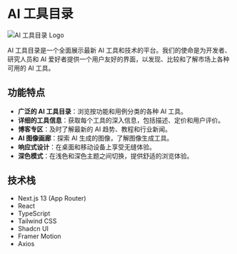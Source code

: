 # AI 工具目录

![AI 工具目录 Logo](/public/placeholder.svg)

AI 工具目录是一个全面展示最新 AI 工具和技术的平台。我们的使命是为开发者、研究人员和 AI 爱好者提供一个用户友好的界面，以发现、比较和了解市场上各种可用的 AI 工具。

## 功能特点

- **广泛的 AI 工具目录**：浏览按功能和用例分类的各种 AI 工具。
- **详细的工具信息**：获取每个工具的深入信息，包括描述、定价和用户评价。
- **博客专区**：及时了解最新的 AI 趋势、教程和行业新闻。
- **AI 图像画廊**：探索 AI 生成的图像，了解图像生成工具。
- **响应式设计**：在桌面和移动设备上享受无缝体验。
- **深色模式**：在浅色和深色主题之间切换，提供舒适的浏览体验。

## 技术栈

- Next.js 13 (App Router)
- React
- TypeScript
- Tailwind CSS
- Shadcn UI
- Framer Motion
- Axios